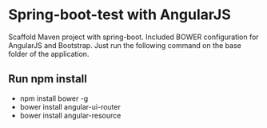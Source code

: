 # Spring-boot-test with AngularJS

Scaffold Maven project with spring-boot. Included BOWER configuration for AngularJS and Bootstrap. Just run the following command on the base folder of the application.

## Run npm install
* npm install bower -g
* bower install angular-ui-router
* bower install angular-resource